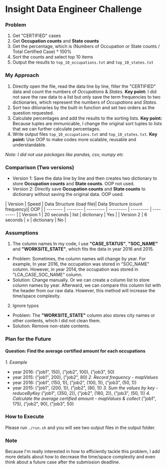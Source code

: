 # Insight Data Engineer Challenge
### Problem
1. Get "CERTIFIED" cases
2. Get **Occupation counts** and **State counts** 
3. Get the percentage, which is (Numbers of Occupation or State counts / Total Certified Case) * 100%
4. Sort the counts and select top 10 items
5. Output the results to ```top_10_occupations.txt``` and ```top_10_states.txt```

### My Approach
1. Directly open the file, read the data line by line, filter the "CERTIFIED" data and count the numbers of *Occupations* & *States*.
**Key point:** I did not save the raw data to a list but only save the term frequencies to two dictionaries, which represent the numbers of *Occupations* and *States*.
2. Sort two ditionaries by the built-in function and set two orders as the question requested.
3. Calculate percentages and add the results to the sorting lists.
**Key point:** Because tuples are immunicable, I change the original sort tuples to lists that we can further calculate percentages.
4. Write output files ```top_10_occupations.txt``` and ```top_10_states.txt```.
**Key point:** Use OOP to make codes more scalable, reusable and understandable.

*Note: I did not use packages like pandas, csv, numpy etc*

### Comparison (Two versions)
* Version 1: Save the data line by line and then creates two dictionary to store **Occupation counts** and **State counts**. OOP not used.
* Version 2: Directly save **Occupation counts** and **State counts** to dictionary without saving the original data. OOP used.


| Version  | Speed | Data Structure (load file)| Data Structure (count frequency)| OOP |
| -------- | -------- | --------- | --------- | --------- | --------- |
| Version 1 | 20 seconds | list | dictionary | Yes |
| Version 2 | 6 seconds | x | dictionary | No |



### Assumptions
1. The column names
In my code, I use **"CASE_STATUS"**, **"SOC_NAME"** and **"WORKSITE_STATE"**, which fits the data in year 2016 and 2015.
  * Problem: Sometimes, the column names will change by year. For example, In year 2016, the occupation was stored in "SOC_NAME" column. However, in year 2014, the occupation was stored in "LCA_CASE_SOC_NAME" column.
  * Solution: Change manually. Or we can create a column list to store column names by year. Afterward, we can compare this column list with the header from our raw data. However, this method will increase the time/space complexity.

2. Ignore typos
  * Problem: The **"WORKSITE_STATE"** column also stores city names or other contents, which I did not clean them.
  * Solution: Remove non-state contents.


### Plan for the Future
#### **Question: Find the average certified amount for each occupations**
*1. Example*
  * year 2016: ("job1", 150), ("job2", 100), ("job3", 50)
  * year 2015: ("job1", 200), ("job2", 80)
*2. Record frequency - mapValues*
  * year 2016: ("job1", (150, 1)), ("job2", (100, 1)), ("job3", (50, 1))
  * year 2015: ("job1", (200, 1)), ("job2", (80, 1))
*3. Sum the values by key - reduceByKey*
("job1", (350, 2)), ("job2", (180, 2)), ("job3", (50, 1))
*4. Calculate the average certified amount - mapValues & collect*
("job1", 175), ("job2", 90), ("job3", 50)


### How to Execute
Please run ```./run.sh``` and you will see two output files in the output folder.


### Note
Because I'm really interested in how to efficiently tackle this problem, I add more details about how to decrease the time/space complexity and even think about a future case after the submission deadline.
